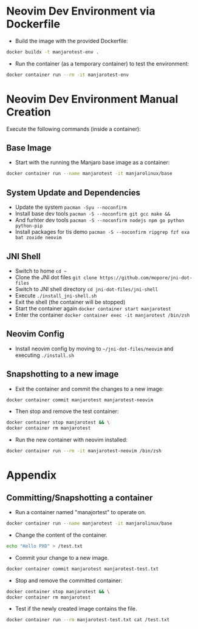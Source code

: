 # Neovim Dev Environment via Dockerfile
- Build the image with the provided Dockerfile:
```bash
docker buildx -t manjarotest-env .
```

- Run the container (as a temporary container) to test the environment:
```bash
docker container run --rm -it manjarotest-env
```

# Neovim Dev Environment Manual Creation
Execute the following commands (inside a container):

## Base Image
- Start with the running the Manjaro base image as a container:
```bash
docker container run --name manjarotest -it manjarolinux/base
```

## System Update and Dependencies
- Update the system `pacman -Syu --noconfirm`
- Install base dev tools `pacman -S --noconfirm git gcc make &&`
- And furhter dev tools `pacman -S --noconfirm nodejs npm go python python-pip`
- Install packages for tis demo `pacman -S --noconfirm ripgrep fzf exa bat zoxide neovim`

## JNI Shell
- Switch to home `cd ~`
- Clone the JNI dot files `git clone https://github.com/mopore/jni-dot-files`
- Switch to JNI shell directory `cd jni-dot-files/jni-shell`
- Execute `./install_jni-shell.sh`
- Exit the shell (the container will be stopped)
- Start the container again `docker container start manjarotest`
- Enter the container `docker container exec -it manjarotest /bin/zsh`

## Neovim  Config
- Install neovim config by moving to `~/jni-dot-files/neovim` and executing 
`./install.sh`

## Snapshotting to a new image
- Exit the container and commit the changes to a new image:
```bash
docker container commit manjarotest manjarotest-neovim
```

- Then stop and remove the test container:
```bash
docker container stop manjarotest && \
docker container rm manjarotest
```

- Run the new container with neovim installed:
```bash
docker container run --rm -it manjarotest-neovim /bin/zsh
```

# Appendix
## Committing/Snapshotting a container
- Run a container named "manajortest" to operate on.
```bash
docker container run --name manjarotest -it manjarolinux/base
```

- Change the content of the container.
```bash
echo "Hello PXD" > /test.txt
```

- Commit your change to a new image.
```bash
docker container commit manjarotest manjarotest-test.txt
```

- Stop and remove the committed container: 
```bash
docker container stop manjarotest && \
docker container rm manjarotest
```

- Test if the newly created image contains the file.
```bash
docker container run --rm manjarotest-test.txt cat /test.txt
```

